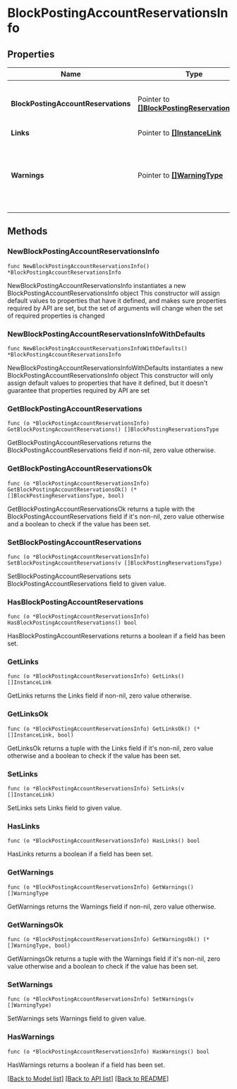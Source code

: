 # BlockPostingAccountReservationsInfo

## Properties

Name | Type | Description | Notes
------------ | ------------- | ------------- | -------------
**BlockPostingAccountReservations** | Pointer to [**[]BlockPostingReservationsType**](BlockPostingReservationsType.md) | Fetch block&#39;s posting account reservations information. | [optional] 
**Links** | Pointer to [**[]InstanceLink**](InstanceLink.md) |  | [optional] 
**Warnings** | Pointer to [**[]WarningType**](WarningType.md) | Used in conjunction with the Success elementSpace to define a business error. | [optional] 

## Methods

### NewBlockPostingAccountReservationsInfo

`func NewBlockPostingAccountReservationsInfo() *BlockPostingAccountReservationsInfo`

NewBlockPostingAccountReservationsInfo instantiates a new BlockPostingAccountReservationsInfo object
This constructor will assign default values to properties that have it defined,
and makes sure properties required by API are set, but the set of arguments
will change when the set of required properties is changed

### NewBlockPostingAccountReservationsInfoWithDefaults

`func NewBlockPostingAccountReservationsInfoWithDefaults() *BlockPostingAccountReservationsInfo`

NewBlockPostingAccountReservationsInfoWithDefaults instantiates a new BlockPostingAccountReservationsInfo object
This constructor will only assign default values to properties that have it defined,
but it doesn't guarantee that properties required by API are set

### GetBlockPostingAccountReservations

`func (o *BlockPostingAccountReservationsInfo) GetBlockPostingAccountReservations() []BlockPostingReservationsType`

GetBlockPostingAccountReservations returns the BlockPostingAccountReservations field if non-nil, zero value otherwise.

### GetBlockPostingAccountReservationsOk

`func (o *BlockPostingAccountReservationsInfo) GetBlockPostingAccountReservationsOk() (*[]BlockPostingReservationsType, bool)`

GetBlockPostingAccountReservationsOk returns a tuple with the BlockPostingAccountReservations field if it's non-nil, zero value otherwise
and a boolean to check if the value has been set.

### SetBlockPostingAccountReservations

`func (o *BlockPostingAccountReservationsInfo) SetBlockPostingAccountReservations(v []BlockPostingReservationsType)`

SetBlockPostingAccountReservations sets BlockPostingAccountReservations field to given value.

### HasBlockPostingAccountReservations

`func (o *BlockPostingAccountReservationsInfo) HasBlockPostingAccountReservations() bool`

HasBlockPostingAccountReservations returns a boolean if a field has been set.

### GetLinks

`func (o *BlockPostingAccountReservationsInfo) GetLinks() []InstanceLink`

GetLinks returns the Links field if non-nil, zero value otherwise.

### GetLinksOk

`func (o *BlockPostingAccountReservationsInfo) GetLinksOk() (*[]InstanceLink, bool)`

GetLinksOk returns a tuple with the Links field if it's non-nil, zero value otherwise
and a boolean to check if the value has been set.

### SetLinks

`func (o *BlockPostingAccountReservationsInfo) SetLinks(v []InstanceLink)`

SetLinks sets Links field to given value.

### HasLinks

`func (o *BlockPostingAccountReservationsInfo) HasLinks() bool`

HasLinks returns a boolean if a field has been set.

### GetWarnings

`func (o *BlockPostingAccountReservationsInfo) GetWarnings() []WarningType`

GetWarnings returns the Warnings field if non-nil, zero value otherwise.

### GetWarningsOk

`func (o *BlockPostingAccountReservationsInfo) GetWarningsOk() (*[]WarningType, bool)`

GetWarningsOk returns a tuple with the Warnings field if it's non-nil, zero value otherwise
and a boolean to check if the value has been set.

### SetWarnings

`func (o *BlockPostingAccountReservationsInfo) SetWarnings(v []WarningType)`

SetWarnings sets Warnings field to given value.

### HasWarnings

`func (o *BlockPostingAccountReservationsInfo) HasWarnings() bool`

HasWarnings returns a boolean if a field has been set.


[[Back to Model list]](../README.md#documentation-for-models) [[Back to API list]](../README.md#documentation-for-api-endpoints) [[Back to README]](../README.md)


